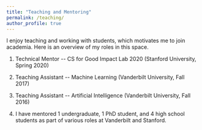 ```yaml
---
title: "Teaching and Mentoring"
permalink: /teaching/
author_profile: true
---
```


I enjoy teaching and working with students, which motivates me to join academia. Here is an overview of my roles in this space.

1. Technical Mentor -- CS for Good Impact Lab 2020 (Stanford University, Spring 2020)

2. Teaching Assistant -- Machine Learning (Vanderbilt University, Fall 2017)

3. Teaching Assistant -- Artificial Intelligence (Vanderbilt University, Fall 2016)

4. I have mentored 1 undergraduate, 1 PhD student, and 4 high school students as part of various roles at Vanderbilt and Stanford.



